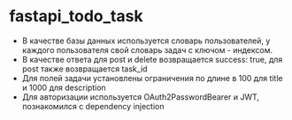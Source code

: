 # fastapi_todo_task

- В качестве базы данных используется словарь пользователей, у каждого пользователя свой словарь задач с ключом - индексом.
- В качестве ответа для post и delete возвращается success: true, для post также возвращается task_id
- Для полей задачи установлены ограничения по длине в 100 для title и 1000 для description
- Для авторизации используется OAuth2PasswordBearer и JWT, познакомился с dependency injection

